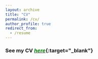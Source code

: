 ```yaml
---
layout: archive
title: "CV"
permalink: /cv/
author_profile: true
redirect_from:
  - /resume
---
```

<!--
{% include base_path %}

Education
---------
* **MS in Information and Communication Engineering**, _Changwon National University_, South Korea, 2021
* **BE in Electrical and Electronics Engineering**, _Kathmandu University_, Nepal, 2016
* **+2 Science**, _St. Xavier's College_, Nepal, 2012

Skills
------
* Software Engineering: System analysis and design (SDLC and Agile), Unified Modelling Language (UML), Relational database design, Project management, Version control tools (CVS, SVN and Github), Issue tracking tools (JIRA and MQC)
* Programming Languages: C, Java, C++, Python, PHP
* Databases: Oracle, MySQL, PostgreSQL
* Machine Learning and statistical tools: Matlab/Octave, ScikitLearn, WEKA and MOA, GNUPlot, R (limited exposure).
* Operating Systems: Windows, Unix, Mac (limited exposure)
-->
### See my CV [<span style="color:green">*here*</span>](https://github.com/dhirajneupane/academicsPortfolio_DN/files/CV_Dhiraj_Web.pdf "CV"){:target="_blank"}

